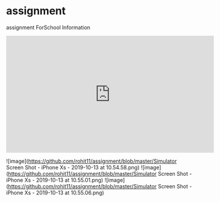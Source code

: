 # assignment
assignment ForSchool Information

<iframe width="560" height="315" src="https://www.youtube.com/embed/27mP159KOZo" frameborder="0" allow="accelerometer; autoplay; encrypted-media; gyroscope; picture-in-picture" allowfullscreen></iframe>

![image](https://github.com/rohit11/assignment/blob/master/Simulator Screen Shot - iPhone Xs - 2019-10-13 at 10.54.58.png)
![image](https://github.com/rohit11/assignment/blob/master/Simulator Screen Shot - iPhone Xs - 2019-10-13 at 10.55.01.png)
![image](https://github.com/rohit11/assignment/blob/master/Simulator Screen Shot - iPhone Xs - 2019-10-13 at 10.55.06.png)
